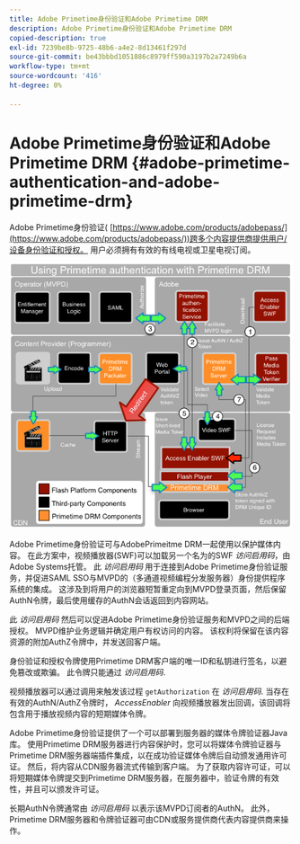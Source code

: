 ```yaml
---
title: Adobe Primetime身份验证和Adobe Primetime DRM
description: Adobe Primetime身份验证和Adobe Primetime DRM
copied-description: true
exl-id: 7239be8b-9725-48b6-a4e2-8d13461f297d
source-git-commit: be43bbbd1051886c8979ff590a3197b2a7249b6a
workflow-type: tm+mt
source-wordcount: '416'
ht-degree: 0%

---
```


# Adobe Primetime身份验证和Adobe Primetime DRM {#adobe-primetime-authentication-and-adobe-primetime-drm}

Adobe Primetime身份验证( [https://www.adobe.com/products/adobepass/](https://www.adobe.com/products/adobepass/))跨多个内容提供商提供用户/设备身份验证和授权。 用户必须拥有有效的有线电视或卫星电视订阅。

<!--<a id="fig_cln_bc2_44"></a>-->

![](assets/AdobePass_web.png)

Adobe Primetime身份验证可与AdobePrimeitme DRM一起使用以保护媒体内容。 在此方案中，视频播放器(SWF)可以加载另一个名为的SWF *访问启用码*，由Adobe Systems托管。 此 *访问启用码* 用于连接到Adobe Primetime身份验证服务，并促进SAML SSO与MVPD的（多通道视频编程分发服务器）身份提供程序系统的集成。 这涉及到将用户的浏览器短暂重定向到MVPD登录页面，然后保留AuthN令牌，最后使用缓存的AuthN会话返回到内容网站。

此 *访问启用码* 然后可以促进Adobe Primetime身份验证服务和MVPD之间的后端授权。 MVPD维护业务逻辑并确定用户有权访问的内容。 该权利将保留在该内容资源的附加AuthZ令牌中，并发送回客户端。

身份验证和授权令牌使用Primetime DRM客户端的唯一ID和私钥进行签名，以避免篡改或欺骗。 此令牌只能通过 *访问启用码*.

视频播放器可以通过调用来触发该过程 `getAuthorization` 在 *访问启用码*. 当存在有效的AuthN/AuthZ令牌时， *AccessEnabler* 向视频播放器发出回调，该回调将包含用于播放视频内容的短期媒体令牌。

Adobe Primetime身份验证提供了一个可以部署到服务器的媒体令牌验证器Java库。 使用Primetime DRM服务器进行内容保护时，您可以将媒体令牌验证器与Primetime DRM服务器端插件集成，以在成功验证媒体令牌后自动颁发通用许可证。 然后，将内容从CDN服务器流式传输到客户端。 为了获取内容许可证，可以将短期媒体令牌提交到Primetime DRM服务器，在服务器中，验证令牌的有效性，并且可以颁发许可证。

长期AuthN令牌通常由 *访问启用码* 以表示该MVPD订阅者的AuthN。 此外，Primetime DRM服务器和令牌验证器可由CDN或服务提供商代表内容提供商来操作。
